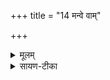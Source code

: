 +++
title = "14 मन्वे वाम्"

+++


<details><summary>मूलम्</summary>

म॒न्वे वा॑म्मित्रावरुणा॒ तस्य॑ वित्त॒ꣳ॒ सत्यौ॑जसा दृꣳहणा॒ यन्नु॒देथे॑ ।   
या राजा॑नꣳ स॒रथ॑य्ँया॒थ उ॑ग्रा॒ ता नो॑ मुञ्चत॒माग॑सः ।
</details>

<details><summary>सायण-टीका</summary>

अथ मित्रावरुणाभ्यामागोमुग्भ्यां पयस्येत्यस्य पुरोनुवाक्यामाह– मन्वे वाभिति।   मित्रावरुणा हे मित्रावरुणौ वां युवयोर्मूर्तिं मन्त्रे मनसा घ्यायामि।   सत्यौजसाऽकृत्रिमबलौ दृंहणा स्तम्भयन्तौ युवां यमस्मद्वैरिणं नुदेथे निराकुरुत [ थ ] स्तस्ब वैरिणो वित्तं दुष्टबुद्धिं जानीतम्।   या युवां यावुभौ राजानं दीप्तिमन्तं सरथं रथसहितमादित्यं याथो लोकोपकाराय वृष्टिमुत्पादयितुं प्राप्नुथः।   उग्राऽनिष्टनिवारणेऽत्यन्तं तीक्ष्णौ ता तौ युवां नोऽस्मानागसः पापान्मुञ्चतं मुक्तं कुरुतम्।
</details>